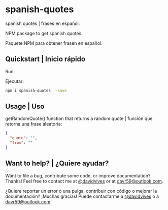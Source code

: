 # spanish-quotes
spanish quotes | frases en español.

NPM package to get spanish quotes.

Paquete NPM para obtener frasen en español.

## Quickstart | Inicio rápido

Run:

Ejecutar:

```bash
npm i spanish-quotes --save
```

## Usage | Uso

getRandomQuote() function that returns a random quote | función que retorna una frase aleatoria:

```json
{
  "quote": "",
  "from": ""
}
```

## Want to help? | ¿Quiere ayudar?

Want to file a bug, contribute some code, or improve documentation? Thanks! Feel free to contact me at [@davidvives](https://twitter.com/davidvives) or at davr59@outlook.com.

¿Quiere reportar un error o una pulga, contribuir con código o mejorar la documentación? ¡Muchas gracias! Puede contactarme a [@davidvives](https://twitter.com/davidvives) o a davr59@outlook.com.
